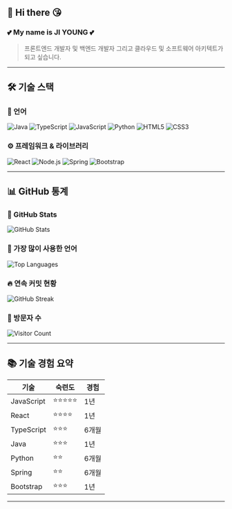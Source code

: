 ## 👋 Hi there 😘

### 💕 My name is JI YOUNG 💕

> 프론트엔드 개발자 및 백엔드 개발자 그리고 클라우드 및 소프트웨어 아키텍트가 되고 싶습니다.

---

## 🛠️ 기술 스택

### 💬 언어

![Java](https://img.shields.io/badge/Java-007396?style=flat-square&logo=java&logoColor=white)
![TypeScript](https://img.shields.io/badge/TypeScript-3178C6?style=flat-square&logo=typescript&logoColor=white)
![JavaScript](https://img.shields.io/badge/-JavaScript-F7DF1E?style=flat-square&logo=javascript&logoColor=black)
![Python](https://img.shields.io/badge/Python-3776AB?style=flat-square&logo=python&logoColor=white)
![HTML5](https://img.shields.io/badge/HTML5-E34F26?style=flat-square&logo=html5&logoColor=white)
![CSS3](https://img.shields.io/badge/CSS3-1572B6?style=flat-square&logo=css3&logoColor=white)

### ⚙️ 프레임워크 & 라이브러리

![React](https://img.shields.io/badge/-React-61DAFB?style=flat-square&logo=react&logoColor=black)
![Node.js](https://img.shields.io/badge/-Node.js-339933?style=flat-square&logo=node.js&logoColor=white)
![Spring](https://img.shields.io/badge/-Spring-6DB33F?style=flat-square&logo=spring&logoColor=white)
![Bootstrap](https://img.shields.io/badge/-Bootstrap-7952B3?style=flat-square&logo=bootstrap&logoColor=white)

---

## 📊 GitHub 통계

### 🧮 GitHub Stats

![GitHub Stats](https://github-readme-stats.vercel.app/api?username=hmjlon&show_icons=true&theme=radical)

### 💬 가장 많이 사용한 언어

![Top Languages](https://github-readme-stats.vercel.app/api/top-langs/?username=hmjlon&layout=compact&theme=radical)

### 🔥 연속 커밋 현황

![GitHub Streak](https://github-readme-streak-stats.herokuapp.com/?user=hmjlon&theme=radical)

### 👣 방문자 수

![Visitor Count](https://profile-counter.glitch.me/hmjlon/count.svg)

---

## 📚 기술 경험 요약

| 기술       | 숙련도     | 경험  |
| ---------- | ---------- | ----- |
| JavaScript | ⭐⭐⭐⭐⭐ | 1년   |
| React      | ⭐⭐⭐⭐   | 1년   |
| TypeScript | ⭐⭐⭐     | 6개월 |
| Java       | ⭐⭐⭐     | 1년   |
| Python     | ⭐⭐       | 6개월 |
| Spring     | ⭐⭐       | 6개월 |
| Bootstrap  | ⭐⭐⭐     | 1년   |

---
